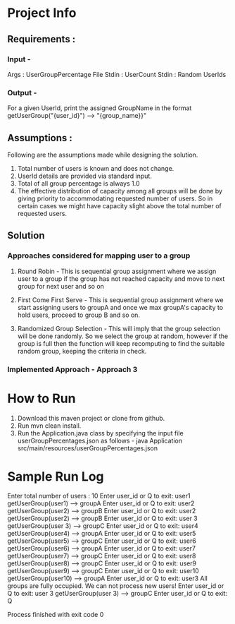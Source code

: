 # Project Info
## Requirements :
### Input -
Args  : UserGroupPercentage File
Stdin : UserCount
Stdin : Random UserIds

### Output -
For a given UserId, print the assigned GroupName in the format getUserGroup("{user_id}") --> "{group_name}}"

## Assumptions :
Following are the assumptions made while designing the solution.

1. Total number of users is known and does not change.
2. UserId details are provided via standard input.
3. Total of all group percentage is always 1.0
4. The effective distribution of capacity among all groups will be done by giving priority to
accommodating requested number of users. So in certain cases we might have capacity slight above
the total number of requested users.

## Solution
### Approaches considered for mapping user to a group

1. Round Robin -
This is sequential group assignment where we assign user to a group if the group has not reached capacity and
move to next group for next user and so on

2. First Come First Serve -
This is sequential group assignment where we start assigning users to groupA and once we max groupA's capacity
to hold users, proceed to group B and so on.

3. Randomized Group Selection -
This will imply that the group selection will be done randomly. So we select the group at random, however if 
the group is full then the function will keep recomputing to find the suitable random group, keeping the 
criteria in check.

### Implemented Approach - Approach 3


# How to Run

1. Download this maven project or clone from github.
2. Run mvn clean install.
3. Run the Application.java class by specifying the input file userGroupPercentages.json as follows -
    java Application src/main/resources/userGroupPercentages.json
   

# Sample Run Log

Enter total number of users :
10
Enter user_id or Q to exit:
user1
getUserGroup(user1) --> groupA
Enter user_id or Q to exit:
user2
getUserGroup(user2) --> groupB
Enter user_id or Q to exit:
user2
getUserGroup(user2) --> groupB
Enter user_id or Q to exit:
user 3
getUserGroup(user 3) --> groupC
Enter user_id or Q to exit:
user4
getUserGroup(user4) --> groupA
Enter user_id or Q to exit:
user5
getUserGroup(user5) --> groupC
Enter user_id or Q to exit:
user6
getUserGroup(user6) --> groupA
Enter user_id or Q to exit:
user7
getUserGroup(user7) --> groupC
Enter user_id or Q to exit:
user8
getUserGroup(user8) --> groupC
Enter user_id or Q to exit:
user9
getUserGroup(user9) --> groupC
Enter user_id or Q to exit:
user10
getUserGroup(user10) --> groupA
Enter user_id or Q to exit:
user3
All groups are fully occupied. We can not process new users!
Enter user_id or Q to exit:
user 3
getUserGroup(user 3) --> groupC
Enter user_id or Q to exit:
Q

Process finished with exit code 0

